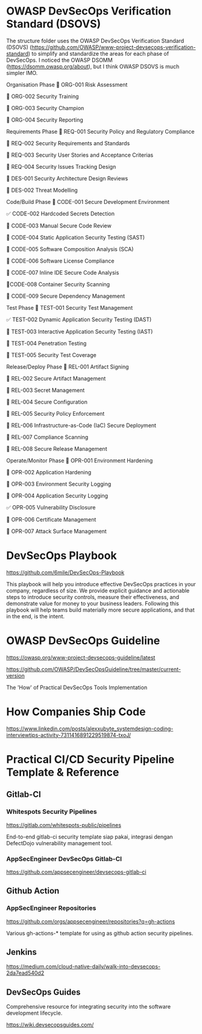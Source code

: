 # OWASP DevSecOps Verification Standard (DSOVS)

The structure folder uses the OWASP DevSecOps Verification Standard (DSOVS) (https://github.com/OWASP/www-project-devsecops-verification-standard) to simplify and standardize the areas for each phase of DevSecOps. I noticed the OWASP DSOMM (https://dsomm.owasp.org/about), but I think OWASP DSOVS is much simpler IMO.

Organisation Phase
🚧 ORG-001 Risk Assessment

🚧 ORG-002 Security Training

🚧 ORG-003 Security Champion

🚧 ORG-004 Security Reporting

Requirements Phase
🚧 REQ-001 Security Policy and Regulatory Compliance

🚧 REQ-002 Security Requirements and Standards

🚧 REQ-003 Security User Stories and Acceptance Criterias

🚧 REQ-004 Security Issues Tracking Design

🚧 DES-001 Security Architecture Design Reviews

🚧 DES-002 Threat Modelling

Code/Build Phase
🚧 CODE-001 Secure Development Environment

✅ CODE-002 Hardcoded Secrets Detection

🚧 CODE-003 Manual Secure Code Review

🚧 CODE-004 Static Application Security Testing (SAST)

🚧 CODE-005 Software Composition Analysis (SCA)

🚧 CODE-006 Software License Compliance

🚧 CODE-007 Inline IDE Secure Code Analysis

🚧CODE-008 Container Security Scanning

🚧 CODE-009 Secure Dependency Management

Test Phase
🚧 TEST-001 Security Test Management

✅ TEST-002 Dynamic Application Security Testing (DAST)

🚧 TEST-003 Interactive Application Security Testing (IAST)

🚧 TEST-004 Penetration Testing

🚧 TEST-005 Security Test Coverage

Release/Deploy Phase
🚧 REL-001 Artifact Signing

🚧 REL-002 Secure Artifact Management

🚧 REL-003 Secret Management

🚧 REL-004 Secure Configuration

🚧 REL-005 Security Policy Enforcement

🚧 REL-006 Infrastructure-as-Code (IaC) Secure Deployment

🚧 REL-007 Compliance Scanning

🚧 REL-008 Secure Release Management

Operate/Monitor Phase
🚧 OPR-001 Environment Hardening

🚧 OPR-002 Application Hardening

🚧 OPR-003 Environment Security Logging

🚧 OPR-004 Application Security Logging

✅ OPR-005 Vulnerability Disclosure

🚧 OPR-006 Certificate Management

🚧 OPR-007 Attack Surface Management

# DevSecOps Playbook

https://github.com/6mile/DevSecOps-Playbook

This playbook will help you introduce effective DevSecOps practices in your company, regardless of size. We provide explicit guidance and actionable steps to introduce security controls, measure their effectiveness, and demonstrate value for money to your business leaders. Following this playbook will help teams build materially more secure applications, and that in the end, is the intent.

# OWASP DevSecOps Guideline

https://owasp.org/www-project-devsecops-guideline/latest

https://github.com/OWASP/DevSecOpsGuideline/tree/master/current-version

The 'How' of Practical DevSecOps Tools Implementation

# How Companies Ship Code

https://www.linkedin.com/posts/alexxubyte_systemdesign-coding-interviewtips-activity-7311416891229519874-txoJ/

# Practical CI/CD Security Pipeline Template & Reference

## Gitlab-CI

### Whitespots Security Pipelines
https://gitlab.com/whitespots-public/pipelines

End-to-end gitlab-ci security template siap pakai, integrasi dengan DefectDojo vulnerability management tool.

### AppSecEngineer DevSecOps Gitlab-CI

https://github.com/appsecengineer/devsecops-gitlab-ci

## Github Action

### AppSecEngineer Repositories
https://github.com/orgs/appsecengineer/repositories?q=gh-actions

Various gh-actions-* template for using as github action security pipelines.

## Jenkins

https://medium.com/cloud-native-daily/walk-into-devsecops-2da7ead540d2

## DevSecOps Guides
Comprehensive resource for integrating security into the software development lifecycle.

https://wiki.devsecopsguides.com/